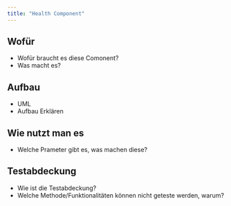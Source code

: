 ```yaml
---
title: "Health Component"
---
```


## Wofür

- Wofür braucht es diese Comonent?
- Was macht es?

## Aufbau

- UML
- Aufbau Erklären

## Wie nutzt man es

- Welche Prameter gibt es, was machen diese?

## Testabdeckung

- Wie ist die Testabdeckung?
- Welche Methode/Funktionalitäten können nicht geteste werden, warum? 